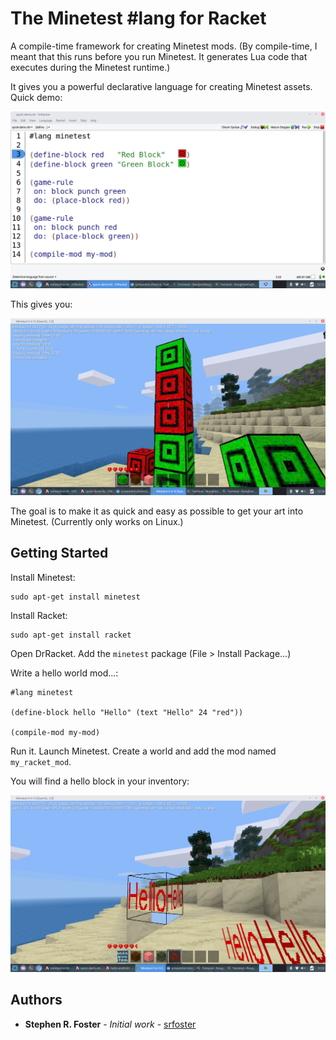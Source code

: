 # The Minetest #lang for Racket

A compile-time framework for creating Minetest mods. (By compile-time, I meant that this runs before you run Minetest.  It generates Lua code that executes during the Minetest runtime.)

It gives you a powerful declarative language for creating Minetest assets.  Quick demo:

![Alt text](/examples/quick-demo.png?raw=true "Quick Demo")

This gives you:

![Alt text](/examples/quick-demo-result.png?raw=true "Quick Demo Result")

The goal is to make it as quick and easy as possible to get your art into Minetest.  (Currently only works on Linux.)

## Getting Started

Install Minetest:

```
sudo apt-get install minetest
```

Install Racket:

```
sudo apt-get install racket
```

Open DrRacket.  Add the `minetest` package (File > Install Package...)

Write a hello world mod...:

```
#lang minetest

(define-block hello "Hello" (text "Hello" 24 "red"))

(compile-mod my-mod)

```

Run it.  Launch Minetest.  Create a world and add the mod named ``my_racket_mod``.

You will find a hello block in your inventory:

![Alt text](/examples/hello-demo.png?raw=true "Hello")


## Authors

* **Stephen R. Foster** - *Initial work* - [srfoster](https://github.com/srfoster)


